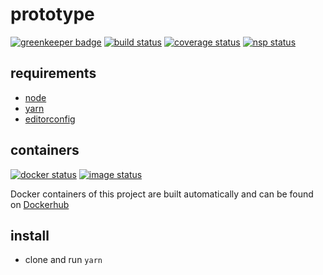 # prototype

[![greenkeeper badge][greenkeeper-badge]][greenkeeper-url]
[![build status][build-badge]][build-url]
[![coverage status][coverage-badge]][coverage-url]
[![nsp status][nsp-badge]][nsp-url]

## requirements

* [node](https://github.com/nodejs/node)
* [yarn](https://github.com/yarnpkg/yarn)
* [editorconfig](http://editorconfig.org/)

## containers

[![docker status][docker-badge]][docker-url]
[![image status][image-badge]][image-url]

Docker containers of this project are built automatically and can be found on [Dockerhub](https://hub.docker.com/r/forecastxl/prototype)

## install

* clone and run `yarn`

[greenkeeper-badge]: https://badges.greenkeeper.io/forecastxl/prototype.svg
[greenkeeper-url]: https://greenkeeper.io/
[build-badge]: https://travis-ci.org/forecastxl/prototype.svg?branch=develop
[build-url]: https://travis-ci.org/forecastxl/prototype
[coverage-badge]: https://coveralls.io/repos/github/forecastxl/prototype/badge.svg?branch=develop
[coverage-url]: https://coveralls.io/github/forecastxl/prototype?branch=develop
[docker-badge]: https://images.microbadger.com/badges/version/forecastxl/prototype.svg
[docker-url]: https://hub.docker.com/r/forecastxl/prototype/
[image-badge]: https://images.microbadger.com/badges/image/forecastxl/prototype.svg
[image-url]: https://hub.docker.com/r/forecastxl/prototype/
[nsp-badge]: https://nodesecurity.io/orgs/ismay/projects/fcf92fb3-c89f-4829-8f50-758e54b0f046/badge
[nsp-url]: https://nodesecurity.io/orgs/ismay/projects/fcf92fb3-c89f-4829-8f50-758e54b0f046
